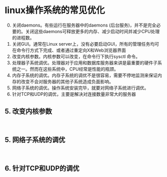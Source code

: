 # linux操作系统的常见优化

0. 关闭daemons。有些运行在服务器中的daemons (后台服务)，并不是完全必要的。关闭这些daemons可释放更多的内存、减少启动时间并减少CPU处理的进程数。
1. 关闭GUI。通常在Linux server上，没有必要启动GUI，所有的管理任务均可在命令行方式下完成、或者通过重定向X和Web浏览器界面
2. 改变内核参数。内核参数可以改变，在命令行下执行sysctl 命令。
3. 处理器子系统调优。处理器对于应用和数据库服务器来讲是最重要的硬件子系统之一。然而在这些系统中，CPU经常是性能的瓶颈。
4. 内存子系统的调优。内存子系统的调优不是很容易，需要不停地监测来保证内存的改变不会对服务器的其他子系统造成负面影响。
5. 网络子系统的调优。操作系统安装完毕，就要对网络子系统进行调优。
6. 针对TCP和UDP的调优，主要是解决对连接数量非常大的服务器




## 5. 改变内核参数
```


```
## 5. 网络子系统的调优
```


```
## 6. 针对TCP和UDP的调优
```


```
